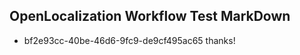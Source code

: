 ## OpenLocalization Workflow Test MarkDown
* bf2e93cc-40be-46d6-9fc9-de9cf495ac65 thanks!

<!--HONumber=Sep16_HO1-->


